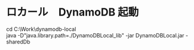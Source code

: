 
# ロカール　DynamoDB 起動

cd C:\Work\dynamodb-local \
java -D"java.library.path=./DynamoDBLocal_lib" -jar DynamoDBLocal.jar -sharedDb

# 